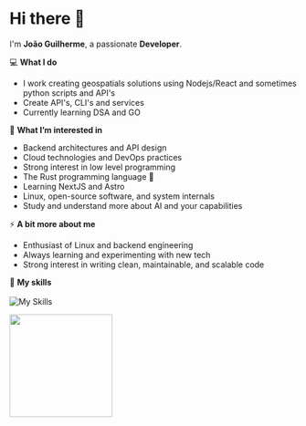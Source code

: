 # Hi there 👋

I'm **João Guilherme**, a passionate **Developer**. 

💻 **What I do**  
- I work creating geospatials solutions using Nodejs/React and sometimes python scripts and API's
- Create API's, CLI's and services
- Currently learning DSA and GO

🌱 **What I’m interested in**  
- Backend architectures and API design  
- Cloud technologies and DevOps practices
- Strong interest in low level programming
- The Rust programming language 🦀
- Learning NextJS and Astro
- Linux, open-source software, and system internals
- Study and understand more about AI and your capabilities

⚡ **A bit more about me**  
- Enthusiast of Linux and backend engineering  
- Always learning and experimenting with new tech  
- Strong interest in writing clean, maintainable, and scalable code

🚀 **My skills**<br>
<br>
![My Skills](https://go-skill-icons.vercel.app/api/icons?i=aws,react,js,ts,html,css,nodejs,nest,express,python,fastapi,go,c,postgres,redis,docker,linux,arch,neovim&perline=4)
  
<a href="https://github.com/JoaoGuilherme2909" title="Github stats de joao guilherme dos santos">
  <img height="180em" src="https://github-readme-stats.vercel.app/api?username=JoaoGuilherme2909&theme=dracula&show_icons=true" />
</a>
